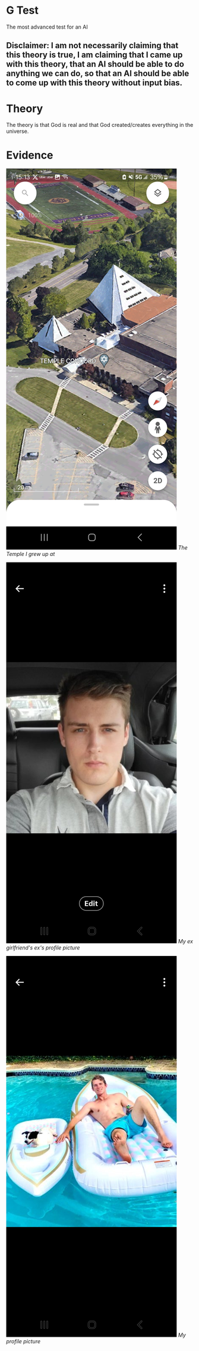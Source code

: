 # G Test
The most advanced test for an AI

## Disclaimer: I am not necessarily claiming that this theory is true, I am claiming that I came up with this theory, that an AI should be able to do anything we can do, so that an AI should be able to come up with this theory without input bias.

# Theory
The theory is that God is real and that God created/creates everything in the universe.

# Evidence
![Image 1](0.png)
*The Temple I grew up at*

![Image 2](1.png)
*My ex girlfriend's ex's profile picture*

![Image 3](2.png)
*My profile picture*
